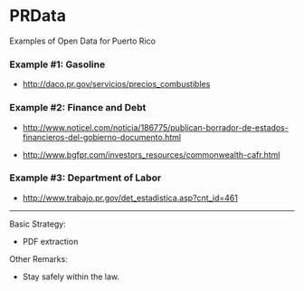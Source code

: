 # PRData
Examples of Open Data for Puerto Rico

### Example #1: Gasoline

* http://daco.pr.gov/servicios/precios_combustibles

### Example #2: Finance and Debt

* http://www.noticel.com/noticia/186775/publican-borrador-de-estados-financieros-del-gobierno-documento.html

* http://www.bgfpr.com/investors_resources/commonwealth-cafr.html

### Example #3: Department of Labor

* http://www.trabajo.pr.gov/det_estadistica.asp?cnt_id=461

---

Basic Strategy:

* PDF extraction

Other Remarks:

* Stay safely within the law.

